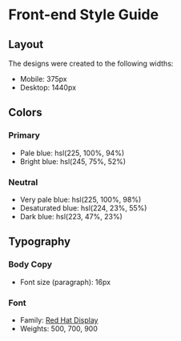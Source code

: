 # Front-end Style Guide

## Layout

The designs were created to the following widths:

-   Mobile: 375px
-   Desktop: 1440px

## Colors

### Primary

-   Pale blue: hsl(225, 100%, 94%)
-   Bright blue: hsl(245, 75%, 52%)

### Neutral

-   Very pale blue: hsl(225, 100%, 98%)
-   Desaturated blue: hsl(224, 23%, 55%)
-   Dark blue: hsl(223, 47%, 23%)

## Typography

### Body Copy

-   Font size (paragraph): 16px

### Font

-   Family: [Red Hat Display](https://fonts.google.com/specimen/Red+Hat+Display)
-   Weights: 500, 700, 900
